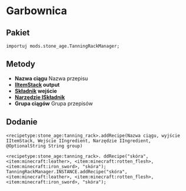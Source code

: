 # Garbownica

## Pakiet
`importuj mods.stone_age.TanningRackManager;`

## Metody
- **Nazwa ciągu** Nazwa przepisu
- **[IItemStack](/Vanilla/Items/IItemStack/) output**
- **[Składnik](/Vanilla/Variable_Types/IIngredient/) wejście**
- **[Narzędzie ISkładnik](/Vanilla/Variable_Types/IIngredient/)**
- **Grupa ciągów** Grupa przepisów

## Dodanie

```zenscript
<recipetype:stone_age:tanning_rack>.addRecipe(Nazwa ciągu, wyjście IItemStack, Wejście IIngredient, Narzędzie IIngredient, @OptionalString String group)

<recipetype:stone_age:tanning_rack>. ddRecipe("skóra", <item:minecraft:leather>, <item:minecraft:rotten_flesh>, <item:minecraft:iron_sword>, "skóra");
TanningRackManager.INSTANCE.addRecipe("skóra", <item:minecraft:leather>, <item:minecraft:rotten_flesh>, <item:minecraft:iron_sword>, "skóra");
```

